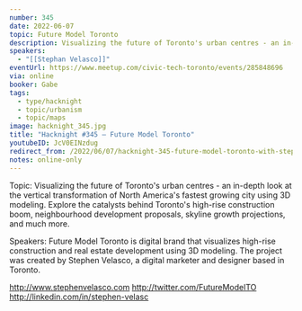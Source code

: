 ```yaml
---
number: 345
date: 2022-06-07
topic: Future Model Toronto
description: Visualizing the future of Toronto's urban centres - an in-depth look at the vertical transformation of North America's fastest growing city using 3D modeling. Explore the catalysts behind Toronto's high-rise construction boom, neighbourhood development proposals, skyline growth projections, and much more.
speakers:
  - "[[Stephan Velasco]]"
eventUrl: https://www.meetup.com/civic-tech-toronto/events/285848696
via: online
booker: Gabe
tags:
  - type/hacknight
  - topic/urbanism
  - topic/maps
image: hacknight_345.jpg
title: "Hacknight #345 – Future Model Toronto"
youtubeID: JcV0EINzdug
redirect_from: /2022/06/07/hacknight-345-future-model-toronto-with-stephan-velasco/
notes: online-only
---
```


Topic:
Visualizing the future of Toronto's urban centres - an in-depth look at the vertical transformation of North America's fastest growing city using 3D modeling. Explore the catalysts behind Toronto's high-rise construction boom, neighbourhood development proposals, skyline growth projections, and much more.

Speakers:
Future Model Toronto is digital brand that visualizes high-rise construction and real estate development using 3D modeling. The project was created by Stephen Velasco, a digital marketer and designer based in Toronto.

http://www.stephenvelasco.com
http://twitter.com/FutureModelTO
http://linkedin.com/in/stephen-velasc
